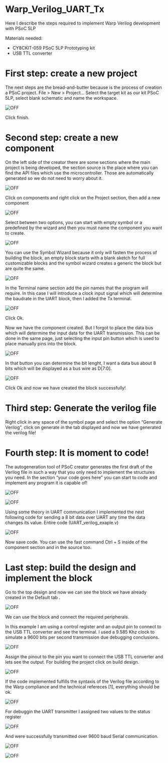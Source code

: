 # Warp_Verilog_UART_Tx
Here I describe the steps required to implement Warp Verilog development with PSoC 5LP

Materials needed:

- CY8CKIT-059 PSoC 5LP Prototyping kit
- USB TTL converter

# First step: create a new project

The next steps are the bread-and-butter because is the process of creation a PSoC project.
File > New > Project...
Select the target kit as our kit PSoC 5LP, select blank schematic and name the workspace.

![OFF](https://github.com/Miguelest07/Warp_Verilog_UART_Tx/blob/main/Images/1.PNG)

Click finish.

# Second step: create a new component

On the left side of the creator there are some sections where the main project is being developed, the section source is the place where you can find the API files which use the microcontroller. Those are automatically generated so we do not need to worry about it.

![OFF](https://github.com/Miguelest07/Warp_Verilog_UART_Tx/blob/main/Images/2.PNG)

Click on components and right click on the Project section, then add a new component

![OFF](https://github.com/Miguelest07/Warp_Verilog_UART_Tx/blob/main/Images/3.PNG)

Select between two options, you can start with empty symbol or a predefined by the wizard and then you must name the component you want to create.

![OFF](https://github.com/Miguelest07/Warp_Verilog_UART_Tx/blob/main/Images/4.PNG)

You can use the Symbol Wizard because it only will fasten the process of building the block, an empty block starts with a blank sketch for full customizable blocks and the symbol wizard creates a generic the block but are quite the same.

![OFF](https://github.com/Miguelest07/Warp_Verilog_UART_Tx/blob/main/Images/5.PNG)

In the Terminal name section add the pin names that the program will require. In this case I will introduce a clock input signal which will determine the baudrate in the UART block, then I added the Tx terminal.

![OFF](https://github.com/Miguelest07/Warp_Verilog_UART_Tx/blob/main/Images/6.PNG)

Click Ok.

Now we have the component created. But I forgot to place the data bus which will determine the input data for the UART transmission. This can be done in the same page, just selecting the input pin button which is used to place manually pins into the block.

![OFF](https://github.com/Miguelest07/Warp_Verilog_UART_Tx/blob/main/Images/7.PNG)

In that button you can determine the bit lenght, I want a data bus about 8 bits which will be displayed as a bus wire as D[7:0].

![OFF](https://github.com/Miguelest07/Warp_Verilog_UART_Tx/blob/main/Images/8.PNG)

Click Ok and now we have created the block successfully!

# Third step: Generate the verilog file

Right click in any space of the symbol page and select the option “Generate Verilog”, click on generate in the tab displayed and now we have generated the verilog file!

# Fourth step: It is moment to code!

The autogeneration tool of PSoC creator generates the first draft of the Verilog file in such a way that you only need to implement the structures you need. In the section “your code goes here” you can start to code and implement any program it is capable of!

![OFF](https://github.com/Miguelest07/Warp_Verilog_UART_Tx/blob/main/Images/9.PNG)

![OFF](https://github.com/Miguelest07/Warp_Verilog_UART_Tx/blob/main/Images/10.PNG)

Using some theory in UART communication I implemented the next following code for sending a 8 bit data over UART any time the data changes its value. Entire code (UART_verilog_exaple.v)

![OFF](https://github.com/Miguelest07/Warp_Verilog_UART_Tx/blob/main/Images/11.PNG)

Now save code. You can use the fast command Ctrl + S inside of the component section and in the source too.

# Last step: build the design and implement the block

Go to the top design and now we can see the block we have already created in the Default tab .

![OFF](https://github.com/Miguelest07/Warp_Verilog_UART_Tx/blob/main/Images/12.PNG)

We can use the block and connect the required peripherals. 

In this example I am using a control register and an output pin to connect to the USB TTL converter and see the terminal. I used a 9.585 Khz clock to simulate a 9600 bits per second transmission due debugging conclusions.

![OFF](https://github.com/Miguelest07/Warp_Verilog_UART_Tx/blob/main/Images/13.PNG)

Assign the pinout to the pin you want to connect the USB TTL converter and lets see the output.
For building the project click on build design.

![OFF](https://github.com/Miguelest07/Warp_Verilog_UART_Tx/blob/main/Images/14.PNG)

If the code implemented fulfills the syntaxis of the Verilog file according to the Warp compliance and the technical refereces [1], everything should be ok.

![OFF](https://github.com/Miguelest07/Warp_Verilog_UART_Tx/blob/main/Images/15.PNG)

For debuggin the UART transmitter I assigned two values to the status register

![OFF](https://github.com/Miguelest07/Warp_Verilog_UART_Tx/blob/main/Images/16.PNG)

And were successfully transmitted over 9600 baud Serial communication.

![OFF](https://github.com/Miguelest07/Warp_Verilog_UART_Tx/blob/main/Images/17.PNG)

![OFF](https://github.com/Miguelest07/Warp_Verilog_UART_Tx/blob/main/Images/18.PNG)

